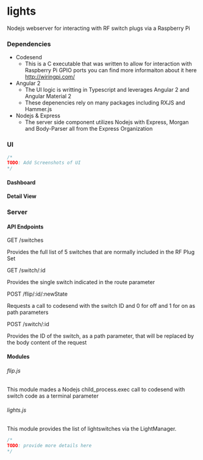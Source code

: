 # lights
Nodejs webserver for interacting with RF switch plugs via a Raspberry Pi

### Dependencies
- Codesend
    - This is a C executable that was written to allow for interaction with Raspberry Pi GPIO ports
      you can find more informaiton about it here http://wiringpi.com/
- Angular 2
    - The UI logic is writting in Typescript and leverages Angular 2 and Angular Material 2
    - These depenencies rely on many packages including RXJS and Hammer.js
- Nodejs & Express
    - The server side component utilizes Nodejs with Express, Morgan and Body-Parser all from the Express Organization

### UI
``` javascript
/*
TODO: Add Screenshots of UI
*/
```


#### Dashboard



#### Detail View



### Server

#### API Endpoints
GET /switches

Provides the full list of 5 switches that are normally included in the RF Plug Set

GET /switch/:id

Provides the single switch indicated in the route parameter

POST /flip/:id/:newState

Requests a call to codesend with the switch ID and 0 for off and 1 for on as path parameters

POST /switch/:id

Provides the ID of the switch, as a path parameter, that will be replaced by the body content of the request

#### Modules

###### flip.js

This module mades a Nodejs child_process.exec call to codesend with switch code as a terminal parameter

###### lights.js

This module provides the list of lightswitches via the LightManager.
```javascript
/*
TODO: provide more details here
*/







